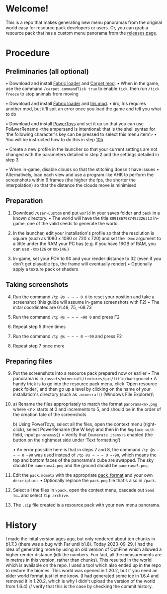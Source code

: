 # Welcome!
This is a repo that makes generating new menu panoramas from the original world easy for resource pack developers or users. Or, you can grab a resource pack that has a custom menu panorama from the [releases page](https://github.com/jacko-png/Minecraft-Menu-Panorama/releases). <Format the releases such that each resource pack is underneath the version>

Procedure
=========

Preliminaries (all optional)
----------------------------

• Download and install [Fabric loader](https://fabricmc.net/use/installer/) and [Carpet mod](https://github.com/gnembon/fabric-carpet/releases).
    • When in the game, use the command `/carpet commandTick true` to enable `tick`, then run `/tick freeze` to stop animals from moving
    
• Download and install [Fabric loader](https://fabricmc.net/use/installer/) and [Iris mod](https://github.com/IrisShaders/Iris/releases).
    • iirc, Iris requires another mod, but it'll spit an error once you load the game and tell you what to do

• Download and install [PowerToys](https://github.com/microsoft/PowerToys/releases) and set it up so that you can use Po&werRename <the ampersand is intentional: that is the shell syntax for ‘the following character's key can be pressed to select this menu item’>
    • You will be instructed how to do this in step [10b](#preparing-files) <preparing-files is close enough>
    
• Create a new profile in the launcher so that your current settings are not changed with the parameters detailed in step 2 and the settings detailed in step 3

• When in-game, disable clouds so that the stitching doesn't have issues
    • Alternatively, load each view and use a program like AHK to perform the screenshots within 6 frames (the higher the fps, the shorter the interpolation) so that the distance the clouds move is minimised

Preparation
-----------

1. Download `/User-Custom` and put `world` in your saves folder and `pack` in a known directory.
    • The world will have the title `8091867987493326313` in-game, one of the valid seeds to generate the world.

2. In the launcher, edit your installation's profile so that the resolution is square (such as 1080 x 1080 or 720 x 720) and set the `-Xmx` argument to a little under the RAM your PC has (e.g. if you have 16GB of RAM, you can use `-Xmx12G` or `Xmx14G`.)

3. In-game, set your FOV to 90 and your render distance to 32 (even if you don't get playable fps, the frame will eventually render)
    • Optionally apply a texture pack or shaders

Taking screenshots
------------------

4. Run the command `/tp @s ~ ~ ~ 0 0` to reset your position and take a screenshot (this guide will assume in-game screenshots with F2)
    • The inital coordinates are 61.48, 75, -68.73

5. Run the command `/tp @s ~ ~ ~ ~90 0` and press F2

6. Repeat step 5 three times

7. Run the command `/tp @s ~ ~ ~ 0 ~-90` and press F2

8. Repeat step 7 once more

Preparing files
---------------
9. Put the screenshots into a resource pack prepared now or earlier
    • The panorama is in `/assets/minecraft/textures/gui/title/background`
    • A handy trick is to go into the resource pack menu, click ‘Open resource pack folder’, and then go up a level by clicking on the name of your installation's directory (such as `.minecraft`) (Windows File Explorer)\
    
10. 
    a) Rename the files appropriately to match the format `panorama<n>.png` where \<n\> starts at 0 and increments to 5, and should be in the order of the creation fate of the screenshots
    
    b) Using PowerToys, select all the files, open the context menu (right-click), select PowerRename (the W key) and then in the `Replace with` field, input `panorama${}`
        • Verify that `Enumerate items` is enabled (the button on the rightmost side under ‘Text formatting’)
    
    • An error possible here is that in steps 7 and 8, the command `/tp @s ~ ~ ~ 0 ~90` was used instead of `/tp @s ~ ~ ~ 0 ~-90`, which means the top and bottom faces of the panorama's cube are swapped. The sky should be `panorama4.png` and the ground should be `panorama5.png`.
    
11. Edit the `pack.mcmeta` with the appropriate [pack_format](https://minecraft.wiki/w/Tutorials/Creating_a_resource_pack#%22pack_format%22) and your own `description`.
    • Optionally replace the `pack.png` file that's also in `/pack`.

12. Select all the files in `\pack`, open the context menu, cascade out `Send to…` and select `Zip archive`.

13. The `.zip` file created is a resource pack with your new menu panorama.

History
=======

I made the inital version ages ago, but only rendered about ten chunks in b1.7.3 (there was a bug with Far until b1.8).
Today 2023-09-29, I had the idea of generating more by using an old version of OptiFine which allowed a higher render distance (idk the numbers. Fun fact, all the measurements are in metres in this version, rather than chunks). This resulted in the world which is available on the repo. I used a tool which also ended up in the repo to restore the biomes. This world was opened in 1.20.2, but if you need an older world format just let me know. (I had generated some ice in 1.6.4 and removed it in 1.20.2, which is why I didn't upload the version of the world from 1.6.4) // verify that this is the case by checking the commit history.